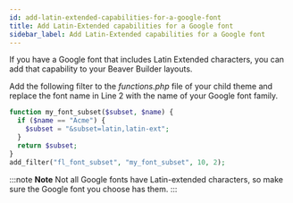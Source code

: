 ```yaml
---
id: add-latin-extended-capabilities-for-a-google-font
title: Add Latin-Extended capabilities for a Google font
sidebar_label: Add Latin-Extended capabilities for a Google font
---
```


If you have a Google font that includes Latin Extended characters, you can add
that capability to your Beaver Builder layouts.

Add the following filter to the *functions.php* file of your child theme and
replace the font name in Line 2 with the name of your Google font family.

```php {2}
function my_font_subset($subset, $name) {
  if ($name == "Acme") {
    $subset = "&subset=latin,latin-ext";
  }
  return $subset;
}
add_filter("fl_font_subset", "my_font_subset", 10, 2);
```

:::note **Note**
Not all Google fonts have Latin-extended characters, so make sure
the Google font you choose has them.
:::
